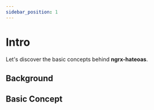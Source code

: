 ```yaml
---
sidebar_position: 1
---
```


# Intro

Let's discover the basic concepts behind **ngrx-hateoas**.

## Background

## Basic Concept
